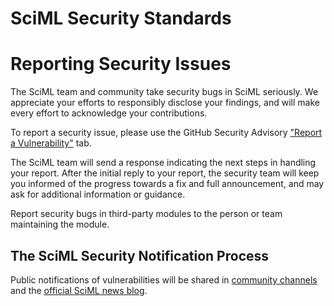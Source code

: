 SciML Security Standards
=========================

# Reporting Security Issues

The SciML team and community take security bugs in SciML seriously. We appreciate your
efforts to responsibly disclose your findings, and will make every effort to acknowledge
your contributions.

To report a security issue, please use the GitHub Security Advisory
["Report a Vulnerability"](https://github.com/SciML/SciMLBase.jl/security/advisories/new)
tab.

The SciML team will send a response indicating the next steps in handling your report.
After the initial reply to your report, the security team will keep you informed of the
progress towards a fix and full announcement, and may ask for additional information or
guidance.

Report security bugs in third-party modules to the person or team maintaining the module.

## The SciML Security Notification Process

Public notifications of vulnerabilities will be shared in
[community channels](https://sciml.ai/community/) and the
[official SciML news blog](https://sciml.ai/news/).
